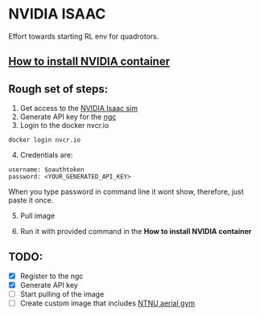 # NVIDIA ISAAC

Effort towards starting RL env for quadrotors. 

## [How to install NVIDIA container](https://docs.omniverse.nvidia.com/isaacsim/latest/installation/install_container.html)

## Rough set of steps: 

1. Get access to the [NVIDIA Isaac sim](https://catalog.ngc.nvidia.com/orgs/nvidia/containers/isaac-sim)
2. Generate API key for the [ngc](https://docs.nvidia.com/ngc/gpu-cloud/ngc-user-guide/index.html#generating-api-key)
3. Login to the docker nvcr.io 
```
docker login nvcr.io 
```
4. Credentials are:  
```
username: $oauthtoken 
password: <YOUR_GENERATED_API_KEY>
```
When you type password in command line it wont show, therefore, just paste it once. 

5. Pull image 

6. Run it with provided command in the **How to install NVIDIA container**

## TODO: 

- [x] Register to the ngc
- [x] Generate API key
- [ ] Start pulling of the image 
- [ ] Create custom image that includes [NTNU aerial gym](https://ntnu-arl.github.io/aerial_gym_simulator/)
